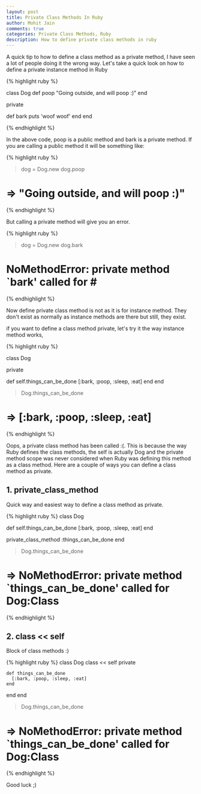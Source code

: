 ```yaml
---
layout: post
title: Private Class Methods In Ruby
author: Mohit Jain
comments: true
categories: Private Class Methods, Ruby
description: How to define private class methods in ruby
---
```


A quick tip to how to define a class method as a private method, I have seen a lot of people doing it the wrong way. Let's take a quick look on how to define a private instance method in Ruby

{% highlight ruby %}

class Dog
  def poop
    "Going outside, and will poop :)"
  end

  private

  def bark
    puts 'woof woof'
  end
end

{% endhighlight %}

<!--more-->

In the above code, poop is a public method and bark is a private method. If you are calling a public method it will be something like:

{% highlight ruby %}

> dog = Dog.new
> dog.poop
# => "Going outside, and will poop :)"

{% endhighlight %}

But calling a private method will give you an error.

{% highlight ruby %}

> dog = Dog.new
> dog.bark
# NoMethodError: private method `bark' called for #<Dog>

{% endhighlight %}

Now define private class method is not as it is for instance method. They don't exist as normally as instance methods are there but still, they exist.

if you want to define a class method private, let's try it the way instance method works,


{% highlight ruby %}

class Dog

  private

  def self.things_can_be_done
    [:bark, :poop, :sleep, :eat]
  end
end

> Dog.things_can_be_done
  # => [:bark, :poop, :sleep, :eat]

{% endhighlight %}

 Oops, a private class method has been called :(. This is because the way Ruby defines the class methods, the self is actually Dog and the private method scope was never considered when Ruby was defining this method as a class method. Here are a couple of ways you can define a class method as private.

## 1. private_class_method

Quick way and easiest way to define a class method as private.

{% highlight ruby %}
class Dog

  def self.things_can_be_done
    [:bark, :poop, :sleep, :eat]
  end

  private_class_method :things_can_be_done
end

> Dog.things_can_be_done
  # => NoMethodError: private method `things_can_be_done' called for Dog:Class

{% endhighlight %}

## 2. class <<  self

Block of class methods :)

{% highlight ruby %}
class Dog
  class << self
    private

    def things_can_be_done
      [:bark, :poop, :sleep, :eat]
    end
  end
end

> Dog.things_can_be_done
  # => NoMethodError: private method `things_can_be_done' called for Dog:Class
{% endhighlight %}

Good luck ;)
